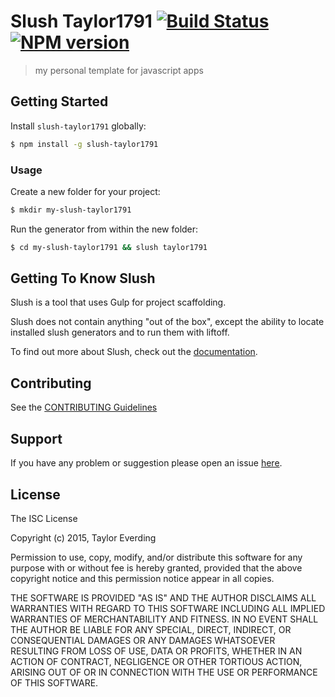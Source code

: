 # Slush Taylor1791 [![Build Status](https://secure.travis-ci.org/Taylor1791/slush-taylor1791.png?branch=master)](https://travis-ci.org/Taylor1791/slush-taylor1791) [![NPM version](https://badge-me.herokuapp.com/api/npm/slush-taylor1791.png)](http://badges.enytc.com/for/npm/slush-taylor1791)

> my personal template for javascript apps


## Getting Started

Install `slush-taylor1791` globally:

```bash
$ npm install -g slush-taylor1791
```

### Usage

Create a new folder for your project:

```bash
$ mkdir my-slush-taylor1791
```

Run the generator from within the new folder:

```bash
$ cd my-slush-taylor1791 && slush taylor1791
```

## Getting To Know Slush

Slush is a tool that uses Gulp for project scaffolding.

Slush does not contain anything "out of the box", except the ability to locate installed slush generators and to run them with liftoff.

To find out more about Slush, check out the [documentation](https://github.com/slushjs/slush).

## Contributing

See the [CONTRIBUTING Guidelines](https://github.com/Taylor1791/slush-taylor1791/blob/master/CONTRIBUTING.md)

## Support
If you have any problem or suggestion please open an issue [here](https://github.com/Taylor1791/slush-taylor1791/issues).

## License 

The ISC License

Copyright (c) 2015, Taylor Everding

Permission to use, copy, modify, and/or distribute this software for any
purpose with or without fee is hereby granted, provided that the above
copyright notice and this permission notice appear in all copies.

THE SOFTWARE IS PROVIDED "AS IS" AND THE AUTHOR DISCLAIMS ALL WARRANTIES
WITH REGARD TO THIS SOFTWARE INCLUDING ALL IMPLIED WARRANTIES OF
MERCHANTABILITY AND FITNESS. IN NO EVENT SHALL THE AUTHOR BE LIABLE FOR
ANY SPECIAL, DIRECT, INDIRECT, OR CONSEQUENTIAL DAMAGES OR ANY DAMAGES
WHATSOEVER RESULTING FROM LOSS OF USE, DATA OR PROFITS, WHETHER IN AN
ACTION OF CONTRACT, NEGLIGENCE OR OTHER TORTIOUS ACTION, ARISING OUT OF
OR IN CONNECTION WITH THE USE OR PERFORMANCE OF THIS SOFTWARE.

